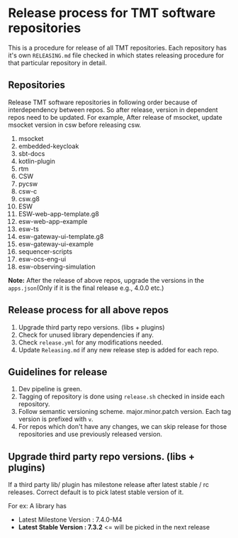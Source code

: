 # Release process for TMT software repositories

This is a procedure for release of all TMT repositories. Each repository has it's own `RELEASING.md` file checked in
which states releasing procedure for that particular repository in detail.

## Repositories

Release TMT software repositories in following order because of interdependency between repos. So after
release, version in dependent repos need to be updated.
For example,
After release of msocket, update msocket version in csw before releasing csw.

1. msocket
1. embedded-keycloak
1. sbt-docs
1. kotlin-plugin
1. rtm
1. CSW
1. pycsw
1. csw-c
1. csw.g8
1. ESW
1. ESW-web-app-template.g8
1. esw-web-app-example
1. esw-ts
1. esw-gateway-ui-template.g8
1. esw-gateway-ui-example
1. sequencer-scripts
1. esw-ocs-eng-ui
1. esw-observing-simulation

**Note:** After the release of above repos, upgrade the versions in the `apps.json`(Only if it is the final release e.g., 4.0.0 etc.)

## Release process for all above repos

1. Upgrade third party repo versions. (libs + plugins)
1. Check for unused library dependencies if any.
1. Check `release.yml` for any modifications needed.
1. Update `Releasing.md` if any new release step is added for each repo.

## Guidelines for release

1. Dev pipeline is green.
1. Tagging of repository is done using `release.sh` checked in inside each repository.
1. Follow semantic versioning scheme. major.minor.patch version. Each tag version is prefixed with `v`.
1. For repos which don't have any changes, we can skip release for those repositories and use previously released version.

## Upgrade third party repo versions. (libs + plugins)

If a third party lib/ plugin has milestone release after latest stable / rc releases. Correct default is to pick latest stable version of it.

For ex: A library has

- Latest Milestone Version : 7.4.0-M4
- **Latest Stable Version : 7.3.2**       <= will be picked in the next release
